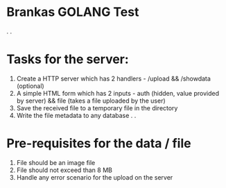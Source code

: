 # Brankas GOLANG Test
.
.
# Tasks for the server:
1. Create a HTTP server which has 2 handlers - /upload && /showdata (optional)
2. A simple HTML form which has 2 inputs - auth (hidden, value provided by server) && file (takes a file uploaded by the user)
3. Save the received file to a temporary file in the directory
4. Write the file metadata to any database
.
.
# Pre-requisites for the data / file
1. File should be an image file
2. File should not exceed than 8 MB
3. Handle any error scenario for the upload on the server